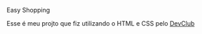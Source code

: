 Easy Shopping


Esse é meu projto que fiz utilizando o HTML e CSS pelo <a href="https://rodolfomori.com.br/devclub">DevClub</a>



